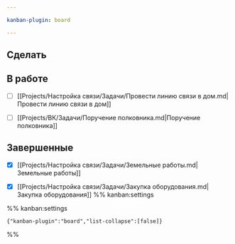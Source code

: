 ```yaml
---

kanban-plugin: board

---
```


## Сделать



## В работе

- [ ] [[Projects/Настройка связи/Задачи/Провести линию связи в дом.md|Провести линию связи в дом]]
- [ ] [[Projects/ВК/Задачи/Поручение полковника.md|Поручение полковника]]


## Завершенные

- [x] [[Projects/Настройка связи/Задачи/Земельные работы.md|Земельные работы]]
- [x] [[Projects/Настройка связи/Задачи/Закупка оборудования.md|Закупка оборудования]]
	 %% kanban:settings




%% kanban:settings
```
{"kanban-plugin":"board","list-collapse":[false]}
```
%%